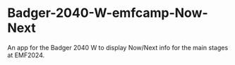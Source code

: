 # Badger-2040-W-emfcamp-Now-Next
An app for the Badger 2040 W to display Now/Next info for the main stages at EMF2024.

